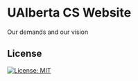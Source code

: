# UAlberta CS Website

Our demands and our vision

## License

[![License: MIT](https://img.shields.io/badge/License-MIT-blue.svg)](https://opensource.org/licenses/MIT)
